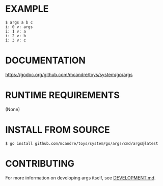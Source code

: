 # EXAMPLE

```console
$ args a b c
i: 0 v: args
i: 1 v: a
i: 2 v: b
i: 3 v: c
```

# DOCUMENTATION

https://godoc.org/github.com/mcandre/toys/system/go/args

# RUNTIME REQUIREMENTS

(None)

# INSTALL FROM SOURCE

```console
$ go install github.com/mcandre/toys/system/go/args/cmd/args@latest
```

# CONTRIBUTING

For more information on developing args itself, see [DEVELOPMENT.md](DEVELOPMENT.md).
